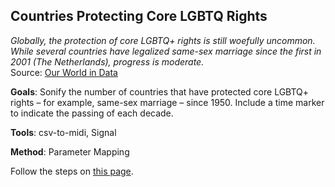 ## Countries Protecting Core LGBTQ Rights  

_Globally, the protection of core LGBTQ+ rights is still woefully uncommon. While several countries have legalized same-sex marriage since the first in 2001 (The Netherlands), progress is moderate._  
Source: [Our World in Data](https://ourworldindata.org/grapher/countries-protecting-core-lgbt-rights)

**Goals**: Sonify the number of countries that have protected core LGBTQ+ rights – for example, same-sex marriage – since 1950. Include a time marker to indicate the passing of each decade.   

**Tools**: csv-to-midi, Signal  

**Method**: Parameter Mapping  

Follow the steps on [this page](https://www.sonificationkit.com/data-sonification/exercises/exercise-2-global-lgbtq+-rights). 

